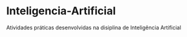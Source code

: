 # Inteligencia-Artificial
Atividades práticas desenvolvidas na disiplina de Inteligência Artificial
